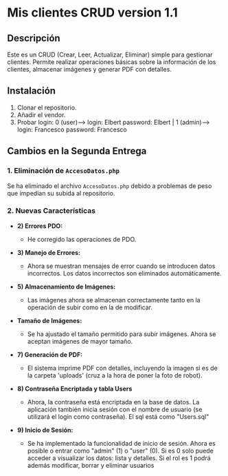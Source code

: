 # Mis clientes CRUD version 1.1

## Descripción

Este es un CRUD (Crear, Leer, Actualizar, Eliminar) simple para gestionar clientes. Permite realizar operaciones básicas sobre la información de los clientes, almacenar imágenes y generar PDF con detalles.

## Instalación

1. Clonar el repositorio.
2. Añadir el vendor.
3. Probar login: 0 (user)--> login: Elbert password: Elbert | 1 (admin)--> login: Francesco password: Francesco

## Cambios en la Segunda Entrega

### 1. Eliminación de `AccesoDatos.php`

Se ha eliminado el archivo `AccesoDatos.php` debido a problemas de peso que impedían su subida al repositorio.

### 2. Nuevas Características

- **2) Errores PDO:**
  - He corregido las operaciones de PDO.
  
- **3) Manejo de Errores:**
  - Ahora se muestran mensajes de error cuando se introducen datos incorrectos. Los datos incorrectos son eliminados automáticamente.
 
- **5) Almacenamiento de Imágenes:**
  - Las imágenes ahora se almacenan correctamente tanto en la operación de subir como en la de modificar.

- **Tamaño de Imágenes:**
  - Se ha ajustado el tamaño permitido para subir imágenes. Ahora se aceptan imágenes de mayor tamaño.
 
- **7) Generación de PDF:**
  - El sistema imprime PDF con detalles, incluyendo la imagen si es de la carpeta 'uploads' (cruz a la hora de poner la foto de robot).
  
- **8) Contraseña Encriptada y tabla Users**
  - Ahora, la contraseña está encriptada en la base de datos. La aplicación también inicia sesión con el nombre de usuario (se utilizará el login como contraseña). El sql está como "Users.sql"
  
- **9) Inicio de Sesión:**
  - Se ha implementado la funcionalidad de inicio de sesión. Ahora es posible o entrar como "admin" (1) o "user" (0). Si es 0 solo puede acceder a visualizar los datos: lista y detalles. Si el rol es 1 podrá además modificar, borrar y eliminar usuarios



